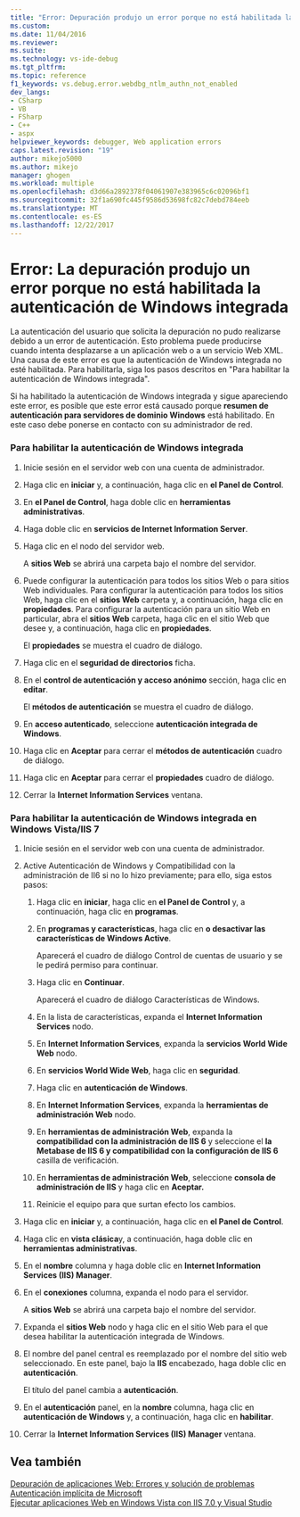 ```yaml
---
title: "Error: Depuración produjo un error porque no está habilitada la autenticación integrada de Windows | Documentos de Microsoft"
ms.custom: 
ms.date: 11/04/2016
ms.reviewer: 
ms.suite: 
ms.technology: vs-ide-debug
ms.tgt_pltfrm: 
ms.topic: reference
f1_keywords: vs.debug.error.webdbg_ntlm_authn_not_enabled
dev_langs:
- CSharp
- VB
- FSharp
- C++
- aspx
helpviewer_keywords: debugger, Web application errors
caps.latest.revision: "19"
author: mikejo5000
ms.author: mikejo
manager: ghogen
ms.workload: multiple
ms.openlocfilehash: d3d66a2892378f04061907e383965c6c02096bf1
ms.sourcegitcommit: 32f1a690fc445f9586d53698fc82c7debd784eeb
ms.translationtype: MT
ms.contentlocale: es-ES
ms.lasthandoff: 12/22/2017
---
```

# <a name="error-debugging-failed-because-integrated-windows-authentication-is-not-enabled"></a>Error: La depuración produjo un error porque no está habilitada la autenticación de Windows integrada
La autenticación del usuario que solicita la depuración no pudo realizarse debido a un error de autenticación. Esto problema puede producirse cuando intenta desplazarse a un aplicación web o a un servicio Web XML. Una causa de este error es que la autenticación de Windows integrada no esté habilitada. Para habilitarla, siga los pasos descritos en "Para habilitar la autenticación de Windows integrada".  
  
 Si ha habilitado la autenticación de Windows integrada y sigue apareciendo este error, es posible que este error está causado porque **resumen de autenticación para servidores de dominio Windows** está habilitado. En este caso debe ponerse en contacto con su administrador de red.  
  
### <a name="to-enable-integrated-windows-authentication"></a>Para habilitar la autenticación de Windows integrada  
  
1.  Inicie sesión en el servidor web con una cuenta de administrador.  
  
2.  Haga clic en **iniciar** y, a continuación, haga clic en **el Panel de Control**.  
  
3.  En **el Panel de Control**, haga doble clic en **herramientas administrativas**.  
  
4.  Haga doble clic en **servicios de Internet Information Server**.  
  
5.  Haga clic en el nodo del servidor web.  
  
     A **sitios Web** se abrirá una carpeta bajo el nombre del servidor.  
  
6.  Puede configurar la autenticación para todos los sitios Web o para sitios Web individuales. Para configurar la autenticación para todos los sitios Web, haga clic en el **sitios Web** carpeta y, a continuación, haga clic en **propiedades**. Para configurar la autenticación para un sitio Web en particular, abra el **sitios Web** carpeta, haga clic en el sitio Web que desee y, a continuación, haga clic en **propiedades**.  
  
     El **propiedades** se muestra el cuadro de diálogo.  
  
7.  Haga clic en el **seguridad de directorios** ficha.  
  
8.  En el **control de autenticación y acceso anónimo** sección, haga clic en **editar**.  
  
     El **métodos de autenticación** se muestra el cuadro de diálogo.  
  
9. En **acceso autenticado**, seleccione **autenticación integrada de Windows**.  
  
10. Haga clic en **Aceptar** para cerrar el **métodos de autenticación** cuadro de diálogo.  
  
11. Haga clic en **Aceptar** para cerrar el **propiedades** cuadro de diálogo.  
  
12. Cerrar la **Internet Information Services** ventana.  
  
### <a name="to-enable-integrated-windows-authentication-in-windows-vistaiis-7"></a>Para habilitar la autenticación de Windows integrada en Windows Vista/IIS 7  
  
1.  Inicie sesión en el servidor web con una cuenta de administrador.  
  
2.  Active Autenticación de Windows y Compatibilidad con la administración de II6 si no lo hizo previamente; para ello, siga estos pasos:  
  
    1.  Haga clic en **iniciar**, haga clic en **el Panel de Control** y, a continuación, haga clic en **programas**.  
  
    2.  En **programas y características**, haga clic en **o desactivar las características de Windows Active**.  
  
         Aparecerá el cuadro de diálogo Control de cuentas de usuario y se le pedirá permiso para continuar.  
  
    3.  Haga clic en **Continuar**.  
  
         Aparecerá el cuadro de diálogo Características de Windows.  
  
    4.  En la lista de características, expanda el **Internet Information Services** nodo.  
  
    5.  En **Internet Information Services**, expanda la **servicios World Wide Web** nodo.  
  
    6.  En **servicios World Wide Web**, haga clic en **seguridad**.  
  
    7.  Haga clic en **autenticación de Windows**.  
  
    8.  En **Internet Information Services**, expanda la **herramientas de administración Web** nodo.  
  
    9. En **herramientas de administración Web**, expanda la **compatibilidad con la administración de IIS 6** y seleccione el **la Metabase de IIS 6 y compatibilidad con la configuración de IIS 6** casilla de verificación.  
  
    10. En **herramientas de administración Web**, seleccione **consola de administración de IIS** y haga clic en **Aceptar.**  
  
    11. Reinicie el equipo para que surtan efecto los cambios.  
  
3.  Haga clic en **iniciar** y, a continuación, haga clic en **el Panel de Control**.  
  
4.  Haga clic en **vista clásica**y, a continuación, haga doble clic en **herramientas administrativas**.  
  
5.  En el **nombre** columna y haga doble clic en **Internet Information Services (IIS) Manager**.  
  
6.  En el **conexiones** columna, expanda el nodo para el servidor.  
  
     A **sitios Web** se abrirá una carpeta bajo el nombre del servidor.  
  
7.  Expanda el **sitios Web** nodo y haga clic en el sitio Web para el que desea habilitar la autenticación integrada de Windows.  
  
8.  El nombre del panel central es reemplazado por el nombre del sitio web seleccionado. En este panel, bajo la **IIS** encabezado, haga doble clic en **autenticación**.  
  
     El título del panel cambia a **autenticación**.  
  
9. En el **autenticación** panel, en la **nombre** columna, haga clic en **autenticación de Windows** y, a continuación, haga clic en **habilitar**.  
  
10. Cerrar la **Internet Information Services (IIS) Manager** ventana.  
  
## <a name="see-also"></a>Vea también  
 [Depuración de aplicaciones Web: Errores y solución de problemas](../debugger/debugging-web-applications-errors-and-troubleshooting.md)   
 [Autenticación implícita de Microsoft](http://go.microsoft.com/fwlink/?LinkId=77938)   
 [Ejecutar aplicaciones Web en Windows Vista con IIS 7.0 y Visual Studio](http://msdn.microsoft.com/Library/262a82ac-dd0e-4096-86c6-fb463e88be66)